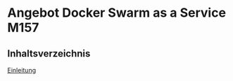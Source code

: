 # Angebot Docker Swarm as a Service M157

## Inhaltsverzeichnis

[Einleitung](#Einleitung)  

<a name="Einleitung"/>
